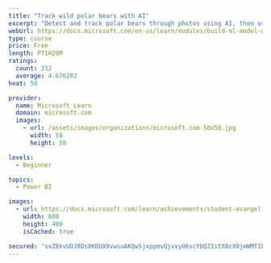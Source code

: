 ```yaml
---
title: "Track wild polar bears with AI"
excerpt: "Detect and track polar bears through photos using AI, then use Power BI to show where polar bears are being spotted."
webUrl: https://docs.microsoft.com/en-us/learn/modules/build-ml-model-with-azure-stream-analytics/
type: course
price: Free
length: PT1H20M
ratings:
  count: 312
  average: 4.676282
heat: 50

provider:
  name: Microsoft Learn
  domain: microsoft.com
  images:
    - url: /assets/images/organizations/microsoft.com-50x50.jpg
      width: 50
      height: 50

levels:
  - Beginner

topics:
  - Power BI

images:
  - url: https://docs.microsoft.com/learn/achievements/student-evangelism/build-ml-model-with-azure-stream-analytics-badge-social.png
    width: 800
    height: 400
    isCached: true

secured: "svZ8kvUDJ8Ds0KDUX9vwsuAKQwSjxppmvQjvvyU6scYbQZIstX8cX0jmWMTIFO+SwiZDqEE5ahlpqaaGkSUfFbFUjz4a3JEbicUs/uRh4qDfMJ0iO9KNa1cmOSEgytXbkN9Wt0OTHNPkBa4YrreDq8SBlLdSKmZwIU+Bp9r43hvQ5wFGWuncQ9jTgk7QJUiA+xg+Jpf8C1q45PY0EqjxYNWn5ii9ST3yAeShUAK4U1hdTniQYoEk5wn3PsKVxv+y/ICH1QrtQ5RqLiXj8anqXpegRnKpA5UGXcth3ihQJj8/i3dpHZQ34K3F6SPNkE2IfbTz1kWdgBUfketfBG/gkhzmmkGsAjRoO21SXdZlwxXdUB8exWXEbYrJoqJ8+eOHZnjqdc9qDVk1NTpa4QCFVsD6PpEP1cNLL/ua+GqFDT0=;y4DQV+5ukaf9jbc1wOuSng=="
---
```


